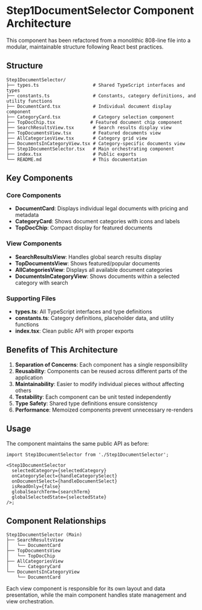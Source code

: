 # Step1DocumentSelector Component Architecture

This component has been refactored from a monolithic 808-line file into a modular, maintainable structure following React best practices.

## Structure

```
Step1DocumentSelector/
├── types.ts                    # Shared TypeScript interfaces and types
├── constants.ts                # Constants, category definitions, and utility functions
├── DocumentCard.tsx            # Individual document display component
├── CategoryCard.tsx            # Category selection component
├── TopDocChip.tsx             # Featured document chip component
├── SearchResultsView.tsx       # Search results display view
├── TopDocumentsView.tsx        # Featured documents view
├── AllCategoriesView.tsx       # Category grid view
├── DocumentsInCategoryView.tsx # Category-specific documents view
├── Step1DocumentSelector.tsx   # Main orchestrating component
├── index.tsx                   # Public exports
└── README.md                   # This documentation
```

## Key Components

### Core Components

- **DocumentCard**: Displays individual legal documents with pricing and metadata
- **CategoryCard**: Shows document categories with icons and labels
- **TopDocChip**: Compact display for featured documents

### View Components

- **SearchResultsView**: Handles global search results display
- **TopDocumentsView**: Shows featured/popular documents
- **AllCategoriesView**: Displays all available document categories
- **DocumentsInCategoryView**: Shows documents within a selected category with search

### Supporting Files

- **types.ts**: All TypeScript interfaces and type definitions
- **constants.ts**: Category definitions, placeholder data, and utility functions
- **index.tsx**: Clean public API with proper exports

## Benefits of This Architecture

1. **Separation of Concerns**: Each component has a single responsibility
2. **Reusability**: Components can be reused across different parts of the application
3. **Maintainability**: Easier to modify individual pieces without affecting others
4. **Testability**: Each component can be unit tested independently
5. **Type Safety**: Shared type definitions ensure consistency
6. **Performance**: Memoized components prevent unnecessary re-renders

## Usage

The component maintains the same public API as before:

```tsx
import Step1DocumentSelector from './Step1DocumentSelector';

<Step1DocumentSelector
  selectedCategory={selectedCategory}
  onCategorySelect={handleCategorySelect}
  onDocumentSelect={handleDocumentSelect}
  isReadOnly={false}
  globalSearchTerm={searchTerm}
  globalSelectedState={selectedState}
/>;
```

## Component Relationships

```
Step1DocumentSelector (Main)
├── SearchResultsView
│   └── DocumentCard
├── TopDocumentsView
│   └── TopDocChip
├── AllCategoriesView
│   └── CategoryCard
└── DocumentsInCategoryView
    └── DocumentCard
```

Each view component is responsible for its own layout and data presentation, while the main component handles state management and view orchestration.
